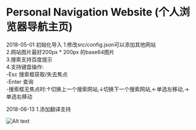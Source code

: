 # Personal Navigation Website (个人浏览器导航主页)

2018-05-01 初始化导入
1.修改src/config.json可以添加其他网站<br/> 
2.网站图片最好200px * 200px 的base64图片<br/> 
3.搜索支持百度提示<br/> 
4.支持键盘操作:<br/> 
   -Esc 搜索框获取/失去焦点<br/> 
   -Enter 查询<br/> 
   -搜索框无焦点时:↑切换上一个搜索网站,↓切换下一个搜索网站,←单选左移动,→单选右移动<br/> 

2018-06-13
 1.添加翻译支持
 

![Alt text](https://github.com/minquiers/home/blob/master/src/images/demo.png)
